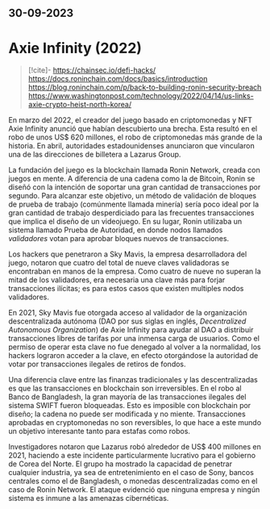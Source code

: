 30-09-2023
---
# Axie Infinity (2022)

> [!cite]-
> https://chainsec.io/defi-hacks/
> https://docs.roninchain.com/docs/basics/introduction
> https://blog.roninchain.com/p/back-to-building-ronin-security-breach
> https://www.washingtonpost.com/technology/2022/04/14/us-links-axie-crypto-heist-north-korea/

En marzo del 2022, el creador del juego basado en criptomonedas y NFT Axie Infinity anunció que habían descubierto una brecha. Esta resultó en el robo de unos US\$ 620 millones, el robo de criptomonedas más grande de la historia. En abril, autoridades estadounidenses anunciaron que vincularon una de las direcciones de billetera a Lazarus Group.

La fundación del juego es la blockchain llamada Ronin Network, creada con juegos en mente. A diferencia de una cadena como la de Bitcoin, Ronin se diseñó con la intención de soportar una gran cantidad de transacciones por segundo. Para alcanzar este objetivo, un método de validación de bloques de prueba de trabajo (comúnmente llamada minería) sería poco ideal por la gran cantidad de trabajo desperdiciado para las frecuentes transacciones que implica el diseño de un videojuego. En su lugar, Ronin utilizaba un sistema llamado Prueba de Autoridad, en donde nodos llamados *validadores* votan para aprobar bloques nuevos de transacciones.

Los hackers que penetraron a Sky Mavis, la empresa desarrolladora del juego, notaron que cuatro del total de nueve claves validadoras se encontraban en manos de la empresa. Como cuatro de nueve no superan la mitad de los validadores, era necesaria una clave más para forjar transacciones ilícitas; es para estos casos que existen multiples nodos validadores. 

En 2021, Sky Mavis fue otorgada acceso al validador de la organización descentralizada autónoma (DAO por sus siglas en inglés, *Decentralized Autonomous Organization*) de Axie Infinity para ayudar al DAO a distribuir transacciones libres de tarifas por una inmensa carga de usuarios. Como el permiso de operar esta clave no fue denegado al volver a la normalidad, los hackers lograron acceder a la clave, en efecto otorgándose la autoridad de votar por transacciones ilegales de retiros de fondos.

Una diferencia clave entre las finanzas tradicionales y las descentralizadas es que las transacciones en blockchain son irreversibles. En el robo al Banco de Bangladesh, la gran mayoría de las transacciones ilegales del sistema SWIFT fueron bloqueadas. Esto es imposible con blockchain por diseño; la cadena no puede ser modificada y no miente. Transacciones aprobadas en cryptomonedas no son reversibles, lo que hace a este mundo un objetivo interesante tanto para estafas como robos.

Investigadores notaron que Lazarus robó alrededor de US\$ 400 millones en 2021, haciendo a este incidente particularmente lucrativo para el gobierno de Corea del Norte. El grupo ha mostrado la capacidad de penetrar cualquier industria, ya sea de entretenimiento en el caso de Sony, bancos centrales como el de Bangladesh, o monedas descentralizadas como en el caso de Ronin Network. El ataque evidenció que ninguna empresa y ningún sistema es inmune a las amenazas cibernéticas.